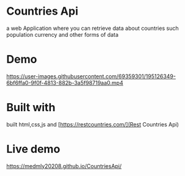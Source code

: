 # Countries Api

 a web Application where you can retrieve data about countries such population currency and other forms of data


# Demo





https://user-images.githubusercontent.com/69359301/195126349-6bf6ffa0-9f0f-4813-882b-3a5f98719aa0.mp4


# Built with 

 built html,css,js and [https://restcountries.com/](Rest Countries Api)

# Live demo

https://medmly20208.github.io/CountriesApi/
